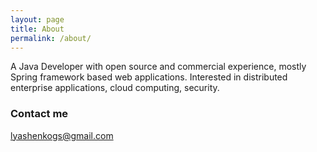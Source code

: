 ```yaml
---
layout: page
title: About
permalink: /about/
---
```


A Java Developer with open source and commercial experience, mostly Spring framework based web applications. Interested in distributed enterprise applications, cloud computing, security. 

### Contact me

[lyashenkogs@gmail.com](mailto:lyashenkogs@gmail.com)
